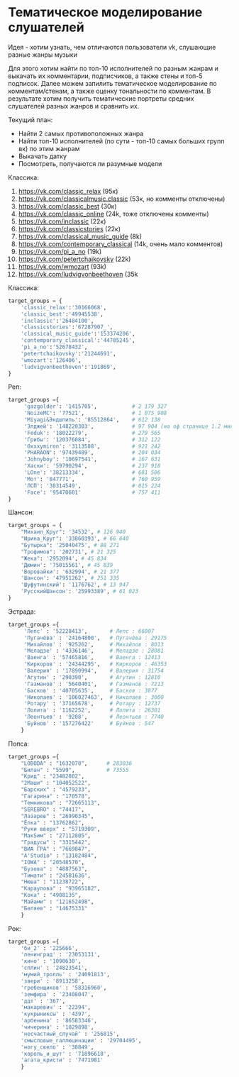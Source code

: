 # Тематическое моделирование слушателей

Идея - хотим узнать, чем отличаются пользователи vk, слушающие разные жанры музыки

Для этого хотим найти по топ-10 исполнителей по разным жанрам и выкачать их комментарии, подписчиков, а также стены и топ-5 подписок. Далее можем запилить тематическое моделирование по комментам/стенам, а также оценку тональности по комментам. В результате хотим получить тематические портреты средних слушателей разных жанров и сравнить их. 

Текущий план:
- Найти 2 самых противоположных жанра
- Найти топ-10 исполнителей (по сути - топ-10 самых больших групп вк) по этим жанрам
- Выкачать датку
- Посмотреть, получаются ли разумные модели

Классика:
1. https://vk.com/classic_relax (95к)
2. https://vk.com/classicalmusic.classic (53к, но комменты отключены)
3. https://vk.com/classic_best (30к)
4. https://vk.com/classic_online (24k, тоже отключены комменты)
5. https://vk.com/inclassic (22к)
6. https://vk.com/classicstories (22к)
7. https://vk.com/classical_music_guide (8k)
8. https://vk.com/contemporary_classical (14k, очень мало комментов)
9. https://vk.com/pi_a_no (19k)
10. https://vk.com/petertchaikovsky (22k)
11. https://vk.com/wmozart (93k)
12. https://vk.com/ludvigvonbeethoven (35k



Классика:

```python
target_groups = {
    'classic_relax':'30166068',
    'classic_best':'49945538',
    'inclassic':'26484100',
    'classicstories':'67287907_',
    'classical_music_guide':'153374206',
    'contemporary_classical':'44705245',
    'pi_a_no':'52678432',
    'petertchaikovsky':'21244691',
    'wmozart':'126406',
    'ludvigvonbeethoven':'191869',
}
```

Реп:

```python
target_groups ={
     'gazgolder': '1415705',           # 2 179 327
     'NoizeMC': '77521',               # 1 075 908
     'Miyagi&Эндшпиль': '85512864',    # 612 138
     'Элджей': '148220303',            # 97 904 (на оф странице 1.2 миллиона)
     'Feduk': '18022279',              # 279 565
     'Грибы': '120376084',             # 312 122
     'Oxxxymiron': '3113588',          # 921 242
     'PHARAON': '97439489',            # 204 034
     'Johnyboy': '10697541',           # 167 631
     'Хаски': '59790294',              # 237 918
     'LOne': '38213334',               # 681 506
     'Мот': '847771',                  # 760 959
     'ЛСП': '30314549',                # 815 224
     'Face': '95470601'                # 757 411
}
```

Шансон:
```python
target_groups = {
    "Михаил_Круг": '34532', # 126 940
    "Ирина_Круг": '33860393', # 66 640
    "Бутырка": '25040475', # 88 271
    "Трофимов": '202731', # 21 325
    "Жека": '2952094', # 45 834
    'Дюмин': '75015561', # 45 839
    'Воровайки': '632994', # 21 377
    'Шансон': '47951262', # 251 335
    'Шуфутинский': '1176762', # 13 947
    'РусскийШансон': '25993389', # 61 023
}
```

Эстрада: 

```python
target_groups ={
     'Лепс' : '52228413',       # Лепс : 66007
     'Пугачёва' : '24164800',   # Пугачёва : 29175
     'Михайлов' : '925262',     # Михайлов : 8013
     'Меладзе' : '4336146',     # Меладзе : 28081
     'Ваенга' : '57465816',     # Ваенга : 12413
     'Киркоров' : '24344295',   # Киркоров : 46353
     'Валерия' : '17890994',    # Валерия : 31754
     'Агутин' : '290390',       # Агутин : 12810
     'Газманов' : '5640401',    # Газманов : 7213
     'Басков' : '40705635',     # Басков : 3877
     'Николаев' : '106027463',  # Николаев : 3000
     'Ротару' : '37165678',     # Ротару : 12737
     'Лолита' : '1162252',      # Лолита : 26301
     'Леонтьев' : '9208',       # Леонтьев : 7740
     'Буйнов' : '157276422'     # Буйнов : 547
    }
```

Попса: 

```python
target_groups ={
    "LOBODA" : "1632070",      # 283036
    "Билан" : "5599",          # 73555
    "Крид" : "23482802",
    "2Маши" : "104052522",
    "Барских" : "4579233",
    "Гагарина" : "170578",
    "Темникова" : "72665113",
    "SEREBRO" : "74417",
    "Лазарев" : "26990345",
    "Ёлка" : "13762862",
    "Руки вверх" : "5719309",
    "МакSим" : "27112805",
    "Градусы" : "3315442",
    "ВИА ГРА" : "7669847",
    "A'Studio" : "13182484",
    "IOWA" : "20548570",
    "Бузова" : "4887563",
    "Тимати" : "24581636",
    "Нюша" : "11238722",
    "Караулова" : "93965182",
    "Кока" : "4908135",
    "Майами" : "121652498",
    "Беляев" : "14675331"
    }
```

Рок: 

```python
target_groups ={
    'би_2' : '225666',
    'ленинград' : '23053131',
    'кино' : '1090630',
    'сплин' : '24823541',
    'мумий_тролль' : '24091813',
    'звери' : '8913258',
    'гребенщиков' : '58316960',
    'земфира' : '23408047',
    'ддт' : '367',
    'макаревич' : '22394',
    'кукрыниксы' : '4397',
    'арбенина' : '86583346',
    'чичерина' : '1029898',
    'несчастный_случай' : '256815',
    'смысловые_галлюцинации' : '29704495',
    'ногу_свело' : '38849',
    'король_и_шут' : '71896618',
    'агата_кристи' : '7471981'
    }
 ```
 
 

